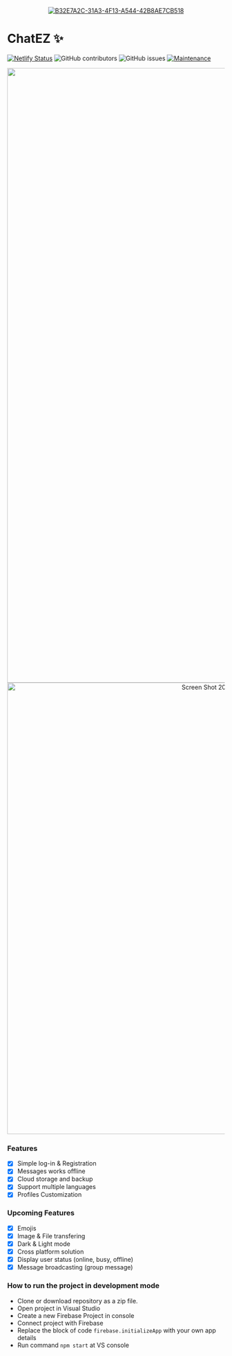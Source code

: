 <p align="center">
   <a href="#">
    <img alt="B32E7A2C-31A3-4F13-A544-42B8AE7CB518" src="https://user-images.githubusercontent.com/48002791/130378162-2a91362b-7342-47bc-85ef-3220e495b5a3.png">
  </a>
</p>

# ChatEZ ✨

[![Netlify Status](https://api.netlify.com/api/v1/badges/2c150080-83d6-475e-b9f7-8110919d4e6c/deploy-status)](https://app.netlify.com/sites/chateznet/deploys) ![GitHub contributors](https://img.shields.io/github/contributors/marklin97/ChatEZ) ![GitHub issues](https://img.shields.io/github/issues/marklin97/ChatEZ) [![Maintenance](https://img.shields.io/badge/Maintained%3F-yes-green.svg)](https://github.com/marklin97/ChatEZ/graphs/commit-activity)


<p align="center" display="flex">
 <img width="1420" alt="Login page" src="https://user-images.githubusercontent.com/48002791/130382009-9ba8ff1b-a4dd-4451-a6f7-f21c4133a38b.png">
 <img width="1043" alt="Screen Shot 2021-08-23 at 1 21 15 pm" src="https://user-images.githubusercontent.com/48002791/130385719-6a634dd5-b128-4883-a220-b2e73ec3c0b8.png">


</p>


### Features

- [x] Simple log-in & Registration
- [x] Messages works offline
- [x] Cloud storage and backup
- [x] Support multiple languages
- [x] Profiles Customization

### Upcoming Features
- [x] Emojis
- [x] Image & File transfering
- [x] Dark & Light mode
- [x] Cross platform solution
- [x] Display user status (online, busy, offline)
- [x] Message broadcasting (group message)

### How to run the project in development mode
* Clone or download repository as a zip file.
* Open project in Visual Studio
* Create a new Firebase Project in console
* Connect project with Firebase
* Replace the block of code `firebase.initializeApp` with your own app details
* Run command `npm start` at VS console


